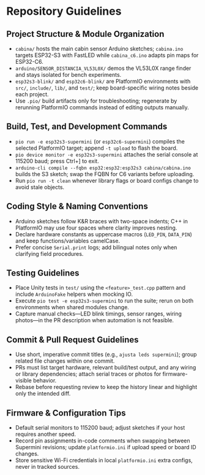 # Repository Guidelines

## Project Structure & Module Organization
- `cabina/` hosts the main cabin sensor Arduino sketches; `cabina.ino` targets ESP32-S3 with FastLED while `cabina_c6.ino` adapts pin maps for ESP32-C6.
- `arduino/SENSOR_DISTANCIA_VL53L0X/` demos the VL53L0X range finder and stays isolated for bench experiments.
- `esp32s3-blink/` and `esp32c6-blink/` are PlatformIO environments with `src/`, `include/`, `lib/`, and `test/`; keep board-specific wiring notes beside each project.
- Use `.pio/` build artifacts only for troubleshooting; regenerate by rerunning PlatformIO commands instead of editing outputs manually.

## Build, Test, and Development Commands
- `pio run -e esp32s3-supermini` (or `esp32c6-supermini`) compiles the selected PlatformIO target; append `-t upload` to flash the board.
- `pio device monitor -e esp32s3-supermini` attaches the serial console at 115200 baud; press Ctrl+] to exit.
- `arduino-cli compile --fqbn esp32:esp32:esp32s3 cabina/cabina.ino` builds the S3 sketch; swap the FQBN for C6 variants before uploading.
- Run `pio run -t clean` whenever library flags or board configs change to avoid stale objects.

## Coding Style & Naming Conventions
- Arduino sketches follow K&R braces with two-space indents; C++ in PlatformIO may use four spaces where clarity improves nesting.
- Declare hardware constants as uppercase macros (`LED_PIN`, `DATA_PIN`) and keep functions/variables camelCase.
- Prefer concise `Serial.print` logs; add bilingual notes only when clarifying field procedures.

## Testing Guidelines
- Place Unity tests in `test/` using the `<feature>_test.cpp` pattern and include `ArduinoFake` helpers when mocking IO.
- Execute `pio test -e esp32s3-supermini` to run the suite; rerun on both environments when shared modules change.
- Capture manual checks—LED blink timings, sensor ranges, wiring photos—in the PR description when automation is not feasible.

## Commit & Pull Request Guidelines
- Use short, imperative commit titles (e.g., `ajusta leds supermini`); group related file changes within one commit.
- PRs must list target hardware, relevant build/test output, and any wiring or library dependencies; attach serial traces or photos for firmware-visible behavior.
- Rebase before requesting review to keep the history linear and highlight only the intended diff.

## Firmware & Configuration Tips
- Default serial monitors to 115200 baud; adjust sketches if your host requires another speed.
- Record pin assignments in-code comments when swapping between Supermini revisions; update `platformio.ini` if upload speed or board ID changes.
- Store sensitive Wi-Fi credentials in local `platformio.ini` extra configs, never in tracked sources.
